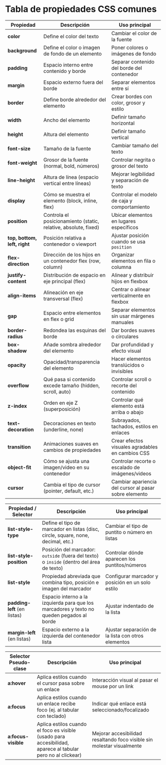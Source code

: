 # Tabla de propiedades CSS comunes

| Propiedad                    | Descripción                                                     | Uso principal                                         |
| ---------------------------- | --------------------------------------------------------------- | ----------------------------------------------------- |
| **color**                    | Define el color del texto                                       | Cambiar el color de la fuente                         |
| **background**               | Define el color o imagen de fondo de un elemento                | Poner colores o imágenes de fondo                     |
| **padding**                  | Espacio interno entre contenido y borde                         | Separar contenido del borde del contenedor            |
| **margin**                   | Espacio externo fuera del borde                                 | Separar elementos entre sí                            |
| **border**                   | Define borde alrededor del elemento                             | Crear bordes con color, grosor y estilo               |
| **width**                    | Ancho del elemento                                              | Definir tamaño horizontal                             |
| **height**                   | Altura del elemento                                             | Definir tamaño vertical                               |
| **font-size**                | Tamaño de la fuente                                             | Cambiar tamaño del texto                              |
| **font-weight**              | Grosor de la fuente (normal, bold, números)                     | Controlar negrita o grosor del texto                  |
| **line-height**              | Altura de línea (espacio vertical entre líneas)                 | Mejorar legibilidad y separación de texto             |
| **display**                  | Cómo se muestra el elemento (block, inline, flex)               | Controlar el modelo de caja y comportamiento          |
| **position**                 | Controla el posicionamiento (static, relative, absolute, fixed) | Ubicar elementos en lugares específicos               |
| **top, bottom, left, right** | Posición relativa a contenedor o viewport                       | Ajustar posición cuando se usa `position`             |
| **flex-direction**           | Dirección de los hijos en un contenedor flex (row, column)      | Organizar elementos en fila o columna                 |
| **justify-content**          | Distribución de espacio en eje principal (flex)                 | Alinear y distribuir hijos en flexbox                 |
| **align-items**              | Alineación en eje transversal (flex)                            | Centrar o alinear verticalmente en flexbox            |
| **gap**                      | Espacio entre elementos en flex o grid                          | Separar elementos sin usar márgenes manuales          |
| **border-radius**            | Redondea las esquinas del borde                                 | Dar bordes suaves o circulares                        |
| **box-shadow**               | Añade sombra alrededor del elemento                             | Dar profundidad y efecto visual                       |
| **opacity**                  | Opacidad/transparencia del elemento                             | Hacer elementos translúcidos o invisibles             |
| **overflow**                 | Qué pasa si contenido excede tamaño (hidden, scroll, auto)      | Controlar scroll o recorte del contenido              |
| **z-index**                  | Orden en eje Z (superposición)                                  | Controlar qué elemento está arriba o abajo            |
| **text-decoration**          | Decoraciones en texto (underline, none)                         | Subrayados, tachados, estilos en enlaces              |
| **transition**               | Animaciones suaves en cambios de propiedades                    | Crear efectos visuales agradables en cambios CSS      |
| **object-fit**               | Cómo se ajusta una imagen/video en su contenedor                | Controlar recorte o escalado de imágenes/videos       |
| **cursor**                   | Cambia el tipo de cursor (pointer, default, etc.)               | Cambiar apariencia del cursor al pasar sobre elemento |

| Propiedad / Selector         | Descripción                                                                               | Uso principal                                      |
| ---------------------------- | ----------------------------------------------------------------------------------------- | -------------------------------------------------- |
| **list-style-type**          | Define el tipo de marcador en listas (disc, circle, square, none, decimal, etc.)          | Cambiar el tipo de puntito o número en listas      |
| **list-style-position**      | Posición del marcador: `outside` (fuera del texto) o `inside` (dentro del área de texto)  | Controlar dónde aparecen los puntitos/números      |
| **list-style**               | Propiedad abreviada que combina tipo, posición e imagen del marcador                      | Configurar marcador y posición en un solo estilo   |
| **padding-left** (en listas) | Espacio interno a la izquierda para que los marcadores y texto no queden pegados al borde | Ajustar indentado de la lista                      |
| **margin-left** (en listas)  | Espacio externo a la izquierda del contenedor lista                                       | Ajustar separación de la lista con otros elementos |

| Selector Pseudo-clase | Descripción                                                                                                 | Uso principal                                                          |
| --------------------- | ----------------------------------------------------------------------------------------------------------- | ---------------------------------------------------------------------- |
| **a\:hover**          | Aplica estilos cuando el cursor pasa sobre un enlace                                                        | Interacción visual al pasar el mouse por un link                       |
| **a\:focus**          | Aplica estilos cuando un enlace recibe foco (ej. al tabular con teclado)                                    | Indicar qué enlace está seleccionado/focalizado                        |
| **a\:focus-visible**  | Aplica estilos cuando el foco es visible (usado para accesibilidad, aparece al tabular pero no al clickear) | Mejorar accesibilidad resaltando foco visible sin molestar visualmente |
